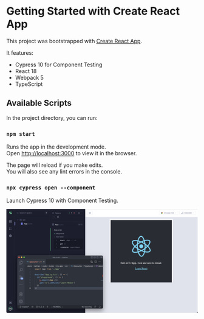 # Getting Started with Create React App

This project was bootstrapped with [Create React App](https://github.com/facebook/create-react-app).

It features:

- Cypress 10 for Component Testing
- React 18
- Webpack 5
- TypeScript

## Available Scripts

In the project directory, you can run:

### `npm start`

Runs the app in the development mode.\
Open [http://localhost:3000](http://localhost:3000) to view it in the browser.

The page will reload if you make edits.\
You will also see any lint errors in the console.

### `npx cypress open --component`

Launch Cypress 10 with Component Testing.

![](./public/screenshot.png)
